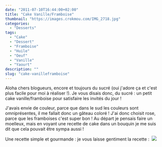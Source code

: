 ```yaml
---
date: "2011-07-10T16:44:00+02:00"
title: "Cake Vanille/Framboise"
thumbnail: "https://images.crokmou.com/IMG_2718.jpg"
categories:
  - "Desserts"
tags:
  - "Cake"
  - "Dessert"
  - "Framboise"
  - "Huile"
  - "Oeuf"
  - "Vanille"
  - "Yaourt"
description: ""
slug: "cake-vanilleframboise"
---
```


Aloha chers blogueurs, encore et toujours du sucré (oui j'adore ça et c'est plus facile pour moi à réaliser !). Je vous disais donc, du sucré : un petit cake vanille/framboise pour satisfaire les invités du jour !

J'avais envie de couleur, parce que dans le sud les couleurs sont omniprésentes, il me fallait donc un gâteau coloré ! J'ai donc choisit rose, parce que les framboises c'est super bon ! Au départ je pensais faire un moelleux, mais en voyant une recette de cake dans un bouquin je me suis dit que cela pouvait être sympa aussi !

Une recette simple et gourmande : je vous laisse gentiment la recette :  [![](http://3.bp.blogspot.com/-121z7EBs9Sg/TsFAoRUrOWI/AAAAAAAABFs/QiRYSQcluhA/s1600/Cake+vanille_framboise.jpg)](http://3.bp.blogspot.com/-121z7EBs9Sg/TsFAoRUrOWI/AAAAAAAABFs/QiRYSQcluhA/s1600/Cake+vanille_framboise.jpg)    